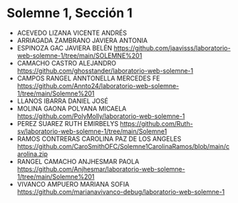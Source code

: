 # Solemne 1, Sección 1
* ACEVEDO LIZANA VICENTE ANDRÉS
* ARRIAGADA ZAMBRANO JAVIERA ANTONIA
* ESPINOZA GAC JAVIERA BELÉN https://github.com/jaavisss/laboratorio-web-solemne-1/tree/main/SOLEMNE%201
* CAMACHO CASTRO ALEJANDRO https://github.com/ghosstander/laboratorio-web-solemne-1
* CAMPOS RANGEL ANNTONELLA MERCEDES FE https://github.com/Annto24/laboratorio-web-solemne-1/tree/main/Solemne%201
* LLANOS IBARRA DANIEL JOSÉ
* MOLINA GAONA POLYANA MICAELA https://github.com/PolyMolly/laboratorio-web-solemne-1
* PEREZ SUAREZ RUTH EMIRBELYS https://github.com/Ruth-sv/laboratorio-web-solemne-1/tree/main/Solemne1
* RAMOS CONTRERAS CAROLINA PAZ DE LOS ANGELES https://github.com/CaroSmithOFC/Solemne1CarolinaRamos/blob/main/carolina.zip
* RANGEL CAMACHO ANJHESMAR PAOLA https://github.com/Anjhesmar/laboratorio-web-solemne-1/tree/main/Solemne%201
* VIVANCO AMPUERO MARIANA SOFIA https://github.com/marianavivanco-debug/laboratorio-web-solemne-1
